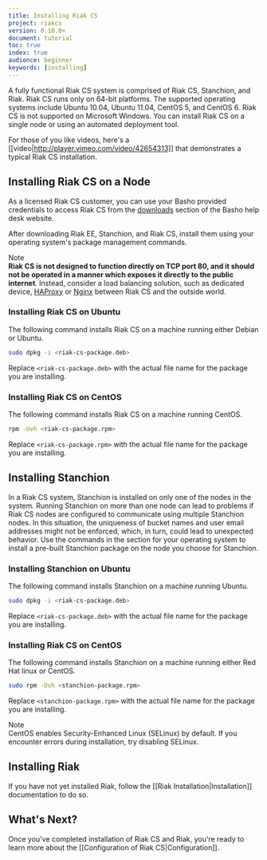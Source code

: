 ```yaml
---
title: Installing Riak CS
project: riakcs
version: 0.10.0+
document: tutorial
toc: true
index: true
audience: beginner
keywords: [installing]
---
```


A fully functional Riak CS system is comprised of Riak CS, Stanchion, and Riak. Riak CS runs only on 64-bit platforms. The supported operating systems include Ubuntu 10.04, Ubuntu 11.04, CentOS 5, and CentOS 6. Riak CS is not supported on Microsoft Windows. You can install Riak CS on a single node or using an automated deployment tool.

For those of you like videos, here's a [[video|http://player.vimeo.com/video/42654313]] that demonstrates a typical Riak CS installation.

## Installing Riak CS on a Node
As a licensed Riak CS customer, you can use your Basho provided credentials to access Riak CS from the [downloads](https://help.basho.com/forums/20747106-riak-cs-downloads) section of the Basho help desk website.

After downloading Riak EE, Stanchion, and Riak CS, install them using your operating system's package management commands.

<div class="note"><div class="title">Note</div><strong>Riak CS is not designed to function directly on TCP port 80, and it should not be operated in a manner which exposes it directly to the public internet</strong>. Instead, consider a load balancing solution, such as dedicated device, <a href="http://haproxy.1wt.eu">HAProxy</a> or <a href="http://wiki.nginx.org/Main">Nginx</a> between Riak CS and the outside world.</div>

### Installing Riak CS on Ubuntu
The following command installs Riak CS on a machine running either Debian or Ubuntu.

```bash
sudo dpkg -i <riak-cs-package.deb>
```

Replace `<riak-cs-package.deb>` with the actual file name for the package you are installing.

### Installing Riak CS on CentOS
The following command installs Riak CS on a machine running CentOS.

```bash
rpm -Uvh <riak-cs-package.rpm>
```

Replace `<riak-cs-package.rpm>` with the actual file name for the package you are installing.

## Installing Stanchion
In a Riak CS system, Stanchion is installed on only one of the nodes in the system. Running Stanchion on more than one node can lead to problems if Riak CS nodes are configured to communicate using multiple Stanchion nodes. In this situation, the uniqueness of bucket names and user email addresses might not be enforced, which, in turn, could lead to unexpected behavior. Use the commands in the section for your operating system to install a pre-built Stanchion package on the node you choose for Stanchion.

### Installing Stanchion on Ubuntu
The following command installs Stanchion on a machine running Ubuntu.

```bash
sudo dpkg -i <riak-cs-package.deb>
```
Replace `<riak-cs-package.deb>` with the actual file name for the package you are installing.

### Installing Riak CS on CentOS

The following command installs Stanchion on a machine running either Red Hat linux or CentOS.

```bash
sudo rpm -Uvh <stanchion-package.rpm>
```

Replace `<stanchion-package.rpm>` with the actual file name for the package you are installing.


<div class="note"><div class="title">Note</div>CentOS enables Security-Enhanced Linux (SELinux) by default. If you encounter errors during installation, try disabling SELinux.</div>

## Installing Riak
If you have not yet installed Riak, follow the [[Riak Installation|Installation]] documentation to do so.

## What's Next?
Once you've completed installation of Riak CS and Riak, you're ready to learn more about the [[Configuration of Riak CS|Configuration]].